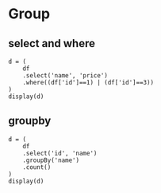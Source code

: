 # Group

## select and where
```
d = (
    df
    .select('name', 'price')
    .where((df['id']==1) | (df['id']==3))
)
display(d)
```

## groupby
```
d = (
    df
    .select('id', 'name')
    .groupBy('name')
    .count()
)
display(d)
```
